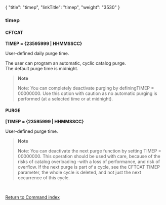 {
    "title": "timep",
    "linkTitle": "timep",
    "weight": "3530"
}<span id="timep"></span>

### timep

#### CFTCAT

**TIMEP = {<span class="underline">23595999</span> &#124; HHMMSSCC}**

User-defined daily purge time.

The user can program an automatic, cyclic catalog purge.  
The default purge time is midnight.

> **Note**
>
> Note: You can completely deactivate purging by definingTIMEP = 00000000. Use this option with caution as no automatic purging
> is performed (at a selected time or at midnight).

#### PURGE

**[TIMEP = {<span class="underline">23595999</span> &#124; HHMMSSCC}**

User-defined purge time.

> **Note**
>
> Note: You can deactivate the next purge function by setting TIMEP = 00000000. This operation should be used with care,
> because of the risks of catalog overloading -with a loss of performance,
> and risk of overflow. If the next purge is part of a cycle, see the CFTCAT TIMEP parameter,
> the whole cycle is deleted, and not just the next occurrence of this cycle.

 

[Return to Command index](../../)
